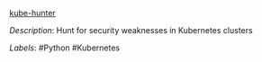 [kube-hunter](https://github.com/aquasecurity/kube-hunter)

*Description*: Hunt for security weaknesses in Kubernetes clusters

*Labels*: #Python #Kubernetes
